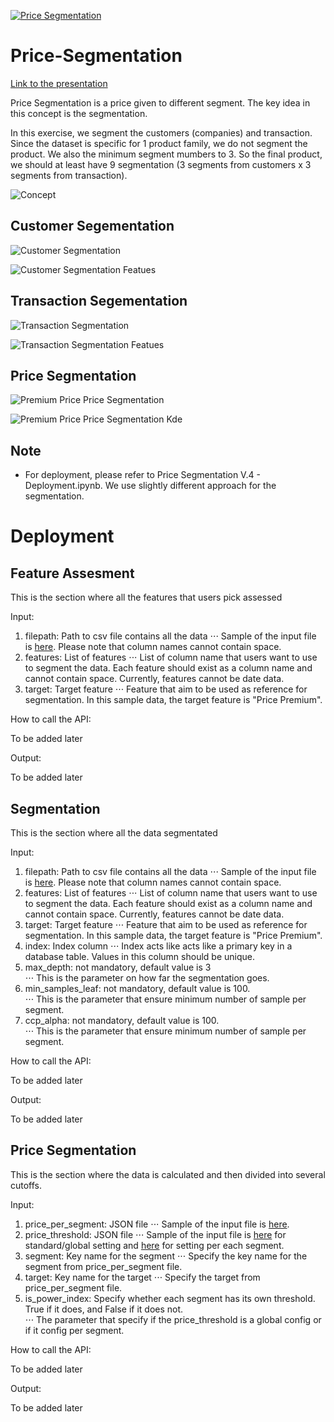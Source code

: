 [![Price Segmentation](https://github.com/acceval/Price-Segmentation/actions/workflows/main.yml/badge.svg)](https://github.com/acceval/Price-Segmentation/actions/workflows/main.yml)

# Price-Segmentation

[Link to the presentation](https://docs.google.com/presentation/d/1cbuh-HAZkFPrj3fEssscG-oDuvXqo1a0rcQUDQjdgjo/edit?usp=sharing)

Price Segmentation is a price given to different segment. The key idea in this concept is the </b>segmentation</b>.

In this exercise, we segment the customers (companies) and transaction. Since the dataset is specific for 1 product family, we do not segment the product. We also the minimum segment mumbers to 3. So the final product, we should at least have 9 segmentation (3 segments from customers x 3 segments from transaction). 

![Concept](https://github.com/acceval/Price-Segmentation/blob/main/images/Price%20Segmentation.png)

## Customer Segementation

![Customer Segmentation](https://github.com/acceval/Price-Segmentation/blob/main/images/Customer%20Segmentation_.png)

![Customer Segmentation Featues](https://github.com/acceval/Price-Segmentation/blob/main/images/Customer%20Segmentation%20Radar_.png)

## Transaction Segementation

![Transaction Segmentation](https://github.com/acceval/Price-Segmentation/blob/main/images/Transaction%20Segmentation_.png)

![Transaction Segmentation Featues](https://github.com/acceval/Price-Segmentation/blob/main/images/Transaction%20Segmentation%20Radar_.png)

## Price Segmentation 


![Premium Price Price Segmentation](https://github.com/acceval/Price-Segmentation/blob/main/images/Price%20Segmentation_.png)

![Premium Price Price Segmentation Kde](https://github.com/acceval/Price-Segmentation/blob/main/images/Price%20Segmentation%20Kde_.png)

## Note

- For deployment, please refer to Price Segmentation V.4 - Deployment.ipynb. We use slightly different approach for the segmentation.
 

# Deployment

## Feature Assesment

This is the section where all the features that users pick assessed

Input:
1. filepath: Path to csv file contains all the data
⋅⋅⋅ Sample of the input file is [here](https://github.com/acceval/Price-Segmentation/blob/main/sample_input_file.csv). Please note that column names cannot contain space.
2. features: List of features
⋅⋅⋅ List of column name that users want to use to segment the data. Each feature should exist as a column name and cannot contain space. Currently, features cannot be date data.
3. target: Target feature
⋅⋅⋅ Feature that aim to be used as reference for segmentation. In this sample data, the target feature is "Price Premium".

How to call the API:

To be added later

Output:

To be added later

## Segmentation

This is the section where all the data segmentated

Input:
1. filepath: Path to csv file contains all the data
⋅⋅⋅ Sample of the input file is [here](https://github.com/acceval/Price-Segmentation/blob/main/sample_input_file.csv). Please note that column names cannot contain space.
2. features: List of features
⋅⋅⋅ List of column name that users want to use to segment the data. Each feature should exist as a column name and cannot contain space. Currently, features cannot be date data.
3. target: Target feature
⋅⋅⋅ Feature that aim to be used as reference for segmentation. In this sample data, the target feature is "Price Premium".
4. index: Index column 
⋅⋅⋅ Index acts like acts like a primary key in a database table. Values in this column should be unique.  
5. max_depth: not mandatory, default value is 3  
⋅⋅⋅ This is the parameter on how far the segmentation goes.
6. min_samples_leaf: not mandatory, default value is 100.  
⋅⋅⋅ This is the parameter that ensure minimum number of sample per segment.
7. ccp_alpha: not mandatory, default value is 100.  
⋅⋅⋅ This is the parameter that ensure minimum number of sample per segment.

How to call the API:

To be added later

Output:

To be added later

## Price Segmentation

This is the section where the data is calculated and then divided into several cutoffs.

Input:
1. price_per_segment: JSON file
⋅⋅⋅ Sample of the input file is [here](https://raw.githubusercontent.com/acceval/Price-Segmentation/main/price_per_segment.json). 
2. price_threshold: JSON file
⋅⋅⋅ Sample of the input file is [here](https://raw.githubusercontent.com/acceval/Price-Segmentation/main/sample_threshold.json) for standard/global setting and [here](https://raw.githubusercontent.com/acceval/Price-Segmentation/main/sample_threshold_with_power_index.json) for setting per each segment. 
3. segment: Key name for the segment
⋅⋅⋅ Specify the key name for the segment from price_per_segment file.
4. target: Key name for the target
⋅⋅⋅ Specify the target from price_per_segment file.
5. is_power_index: Specify whether each segment has its own threshold. True if it does, and False if it does not.  
⋅⋅⋅ The parameter that specify if the price_threshold is a global config or if it config per segment. 

How to call the API:

To be added later

Output:

To be added later






